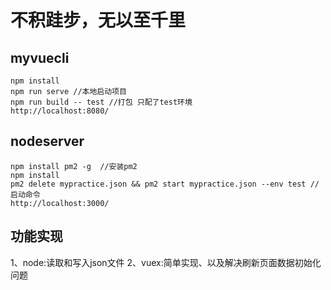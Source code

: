 # 不积跬步，无以至千里

## myvuecli
```
npm install
npm run serve //本地启动项目
npm run build -- test //打包 只配了test环境
http://localhost:8080/
```

## nodeserver
```
npm install pm2 -g  //安装pm2
npm install 
pm2 delete mypractice.json && pm2 start mypractice.json --env test //启动命令
http://localhost:3000/
```

## 功能实现
1、node:读取和写入json文件
2、vuex:简单实现、以及解决刷新页面数据初始化问题
